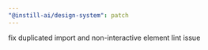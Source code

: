 ```yaml
---
"@instill-ai/design-system": patch
---
```


fix duplicated import and non-interactive element lint issue
